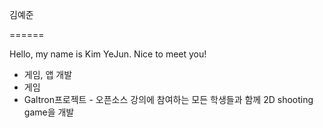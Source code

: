 김예준

======



Hello, my name is Kim YeJun. Nice to meet you!

* 게임, 앱 개발
* 게임
* Galtron프로젝트 - 오픈소스 강의에 참여하는 모든 학생들과 함께 2D shooting game을 개발